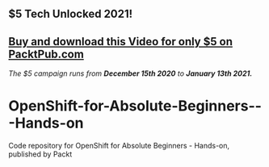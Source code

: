 ## $5 Tech Unlocked 2021!
[Buy and download this Video for only $5 on PacktPub.com](https://www.packtpub.com/product/openshift-for-the-absolute-beginner-hands-on-video/9781838559090)
-----
*The $5 campaign         runs from __December 15th 2020__ to __January 13th 2021.__*

# OpenShift-for-Absolute-Beginners---Hands-on
Code repository for OpenShift for Absolute Beginners - Hands-on, published by Packt

